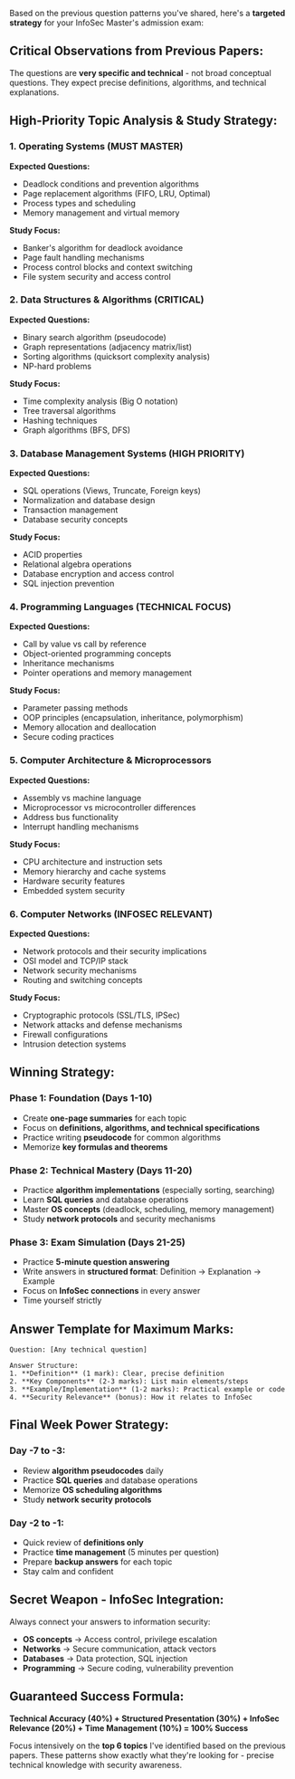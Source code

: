 Based on the previous question patterns you've shared, here's a **targeted strategy** for your InfoSec Master's admission exam:

## **Critical Observations from Previous Papers:**

The questions are **very specific and technical** - not broad conceptual questions. They expect precise definitions, algorithms, and technical explanations.

## **High-Priority Topic Analysis & Study Strategy:**

### **1. Operating Systems (MUST MASTER)**
**Expected Questions:**
- Deadlock conditions and prevention algorithms
- Page replacement algorithms (FIFO, LRU, Optimal)
- Process types and scheduling
- Memory management and virtual memory

**Study Focus:**
- Banker's algorithm for deadlock avoidance
- Page fault handling mechanisms
- Process control blocks and context switching
- File system security and access control

### **2. Data Structures & Algorithms (CRITICAL)**
**Expected Questions:**
- Binary search algorithm (pseudocode)
- Graph representations (adjacency matrix/list)
- Sorting algorithms (quicksort complexity analysis)
- NP-hard problems

**Study Focus:**
- Time complexity analysis (Big O notation)
- Tree traversal algorithms
- Hashing techniques
- Graph algorithms (BFS, DFS)

### **3. Database Management Systems (HIGH PRIORITY)**
**Expected Questions:**
- SQL operations (Views, Truncate, Foreign keys)
- Normalization and database design
- Transaction management
- Database security concepts

**Study Focus:**
- ACID properties
- Relational algebra operations
- Database encryption and access control
- SQL injection prevention

### **4. Programming Languages (TECHNICAL FOCUS)**
**Expected Questions:**
- Call by value vs call by reference
- Object-oriented programming concepts
- Inheritance mechanisms
- Pointer operations and memory management

**Study Focus:**
- Parameter passing methods
- OOP principles (encapsulation, inheritance, polymorphism)
- Memory allocation and deallocation
- Secure coding practices

### **5. Computer Architecture & Microprocessors**
**Expected Questions:**
- Assembly vs machine language
- Microprocessor vs microcontroller differences
- Address bus functionality
- Interrupt handling mechanisms

**Study Focus:**
- CPU architecture and instruction sets
- Memory hierarchy and cache systems
- Hardware security features
- Embedded system security

### **6. Computer Networks (INFOSEC RELEVANT)**
**Expected Questions:**
- Network protocols and their security implications
- OSI model and TCP/IP stack
- Network security mechanisms
- Routing and switching concepts

**Study Focus:**
- Cryptographic protocols (SSL/TLS, IPSec)
- Network attacks and defense mechanisms
- Firewall configurations
- Intrusion detection systems

## **Winning Strategy:**

### **Phase 1: Foundation (Days 1-10)**
- Create **one-page summaries** for each topic
- Focus on **definitions, algorithms, and technical specifications**
- Practice writing **pseudocode** for common algorithms
- Memorize **key formulas and theorems**

### **Phase 2: Technical Mastery (Days 11-20)**
- Practice **algorithm implementations** (especially sorting, searching)
- Learn **SQL queries** and database operations
- Master **OS concepts** (deadlock, scheduling, memory management)
- Study **network protocols** and security mechanisms

### **Phase 3: Exam Simulation (Days 21-25)**
- Practice **5-minute question answering**
- Write answers in **structured format**: Definition → Explanation → Example
- Focus on **InfoSec connections** in every answer
- Time yourself strictly

## **Answer Template for Maximum Marks:**

```
Question: [Any technical question]

Answer Structure:
1. **Definition** (1 mark): Clear, precise definition
2. **Key Components** (2-3 marks): List main elements/steps
3. **Example/Implementation** (1-2 marks): Practical example or code
4. **Security Relevance** (bonus): How it relates to InfoSec
```

## **Final Week Power Strategy:**

### **Day -7 to -3:**
- Review **algorithm pseudocodes** daily
- Practice **SQL queries** and database operations
- Memorize **OS scheduling algorithms**
- Study **network security protocols**

### **Day -2 to -1:**
- Quick review of **definitions only**
- Practice **time management** (5 minutes per question)
- Prepare **backup answers** for each topic
- Stay calm and confident

## **Secret Weapon - InfoSec Integration:**
Always connect your answers to information security:
- **OS concepts** → Access control, privilege escalation
- **Networks** → Secure communication, attack vectors
- **Databases** → Data protection, SQL injection
- **Programming** → Secure coding, vulnerability prevention

## **Guaranteed Success Formula:**
**Technical Accuracy (40%) + Structured Presentation (30%) + InfoSec Relevance (20%) + Time Management (10%) = 100% Success**

Focus intensively on the **top 6 topics** I've identified based on the previous papers. These patterns show exactly what they're looking for - precise technical knowledge with security awareness.
